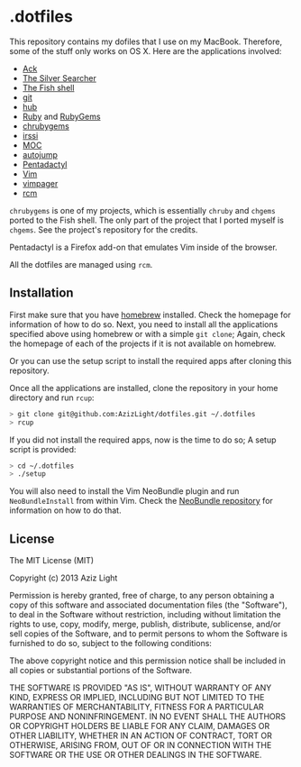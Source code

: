 .dotfiles
=========

This repository contains my dofiles that I use on my MacBook. Therefore, some of the stuff only works on OS X. Here are the applications involved:

- [Ack](http://beyondgrep.com/)
- [The Silver Searcher](https://github.com/ggreer/the_silver_searcher)
- [The Fish shell](http://fishshell.com/)
- [git](http://git-scm.com/)
- [hub](http://hub.github.com/)
- [Ruby](https://www.ruby-lang.org/) and [RubyGems](http://rubygems.org/)
- [chrubygems](https://github.com/AzizLight/chrubygems)
- [irssi](http://www.irssi.org/)
- [MOC](http://moc.daper.net/)
- [autojump](https://github.com/joelthelion/autojump)
- [Pentadactyl](http://5digits.org/pentadactyl/)
- [Vim](http://www.vim.org/)
- [vimpager](https://github.com/rkitover/vimpager)
- [rcm](https://github.com/thoughtbot/rcm)

`chrubygems` is one of my projects, which is essentially `chruby` and `chgems` ported to the Fish shell. The only part of the project that I ported myself is `chgems`. See the project's repository for the credits.

Pentadactyl is a Firefox add-on that emulates Vim inside of the browser.

All the dotfiles are managed using `rcm`.

Installation
------------

First make sure that you have [homebrew](http://brew.sh/) installed. Check the homepage for information of how to do so. Next, you need to install all the applications specified above using homebrew or with a simple `git clone`; Again, check the homepage of each of the projects if it is not available on homebrew.

Or you can use the setup script to install the required apps after cloning this repository.

Once all the applications are installed, clone the repository in your home directory and run `rcup`:

```sh
> git clone git@github.com:AzizLight/dotfiles.git ~/.dotfiles
> rcup
```

If you did not install the required apps, now is the time to do so; A setup script is provided:

```sh
> cd ~/.dotfiles
> ./setup
```

You will also need to install the Vim NeoBundle plugin and run `NeoBundleInstall` from within Vim. Check the [NeoBundle repository](https://github.com/Shougo/neobundle.vim) for information on how to do that.

License
-------

The MIT License (MIT)

Copyright (c) 2013 Aziz Light

Permission is hereby granted, free of charge, to any person obtaining a copy
of this software and associated documentation files (the "Software"), to deal
in the Software without restriction, including without limitation the rights
to use, copy, modify, merge, publish, distribute, sublicense, and/or sell
copies of the Software, and to permit persons to whom the Software is
furnished to do so, subject to the following conditions:

The above copyright notice and this permission notice shall be included in
all copies or substantial portions of the Software.

THE SOFTWARE IS PROVIDED "AS IS", WITHOUT WARRANTY OF ANY KIND, EXPRESS OR
IMPLIED, INCLUDING BUT NOT LIMITED TO THE WARRANTIES OF MERCHANTABILITY,
FITNESS FOR A PARTICULAR PURPOSE AND NONINFRINGEMENT. IN NO EVENT SHALL THE
AUTHORS OR COPYRIGHT HOLDERS BE LIABLE FOR ANY CLAIM, DAMAGES OR OTHER
LIABILITY, WHETHER IN AN ACTION OF CONTRACT, TORT OR OTHERWISE, ARISING FROM,
OUT OF OR IN CONNECTION WITH THE SOFTWARE OR THE USE OR OTHER DEALINGS IN
THE SOFTWARE.
